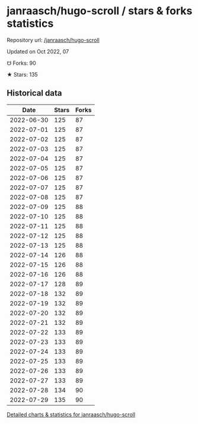 # janraasch/hugo-scroll / stars & forks statistics

Repository url: [/janraasch/hugo-scroll](https://github.com/janraasch/hugo-scroll)

Updated on Oct 2022, 07

☋ Forks: 90

★ Stars: 135

## Historical data
| Date | Stars | Forks |
|------|-------|-------|
| 2022-06-30 | 125 | 87 | 
| 2022-07-01 | 125 | 87 | 
| 2022-07-02 | 125 | 87 | 
| 2022-07-03 | 125 | 87 | 
| 2022-07-04 | 125 | 87 | 
| 2022-07-05 | 125 | 87 | 
| 2022-07-06 | 125 | 87 | 
| 2022-07-07 | 125 | 87 | 
| 2022-07-08 | 125 | 87 | 
| 2022-07-09 | 125 | 88 | 
| 2022-07-10 | 125 | 88 | 
| 2022-07-11 | 125 | 88 | 
| 2022-07-12 | 125 | 88 | 
| 2022-07-13 | 125 | 88 | 
| 2022-07-14 | 126 | 88 | 
| 2022-07-15 | 126 | 88 | 
| 2022-07-16 | 126 | 88 | 
| 2022-07-17 | 128 | 89 | 
| 2022-07-18 | 132 | 89 | 
| 2022-07-19 | 132 | 89 | 
| 2022-07-20 | 132 | 89 | 
| 2022-07-21 | 132 | 89 | 
| 2022-07-22 | 133 | 89 | 
| 2022-07-23 | 133 | 89 | 
| 2022-07-24 | 133 | 89 | 
| 2022-07-25 | 133 | 89 | 
| 2022-07-26 | 133 | 89 | 
| 2022-07-27 | 133 | 89 | 
| 2022-07-28 | 134 | 90 | 
| 2022-07-29 | 135 | 90 | 


[Detailed charts & statistics for janraasch/hugo-scroll](https://reviewgithub.com/rep/janraasch/hugo-scroll)
